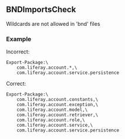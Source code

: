 ## BNDImportsCheck

Wildcards are not allowed in 'bnd' files

### Example

Incorrect:

```
Export-Package:\
    com.liferay.account.*,\
    com.liferay.account.service.persistence
```

Correct:

```
Export-Package:\
    com.liferay.account.constants,\
    com.liferay.account.exception,\
    com.liferay.account.model,\
    com.liferay.account.retriever,\
    com.liferay.account.role,\
    com.liferay.account.service,\
    com.liferay.account.service.persistence
```